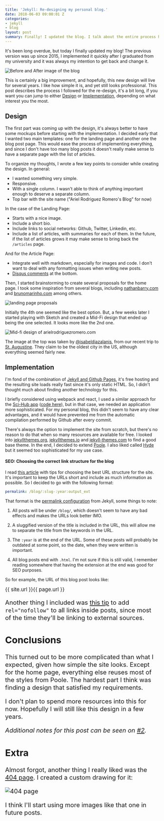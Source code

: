 ```yaml
---
title: 'Jekyll: Re-designing my personal blog.'
date: 2018-06-03 09:00:01 Z
categories:
- jekyll
- blog
layout: post
summary: Finally! I updated the blog. I talk about the entire process here.
---
```


It's been long overdue, but today I finally updated my blog! The previous version was up since 2015, I implemented it quickly after I graduated from my university and it was always my intention to get back and change it.

![Before and After image of the blog](https://user-images.githubusercontent.com/1882507/40889416-26671f78-6734-11e8-8303-3882e9a08120.png)

This is certainly a big improvement, and hopefully, this new design will live for several years. I like how simple it is, and yet still looks professional. This post describes the process I followed for the re-design, it's a bit long, if you want you can jump to either [Design](#design) or [Implementation](#implementation), depending on what interest you the most.

## Design

The first part was coming up with the design, it's always better to have some mockups before starting with the implementation. I decided early that I wanted two main templates: one for the landing page and another one the blog post page. This would ease the process of implementing everything, and since I don't have too many blog posts it doesn't really make sense to have a separate page with the list of articles.

To organize my thoughts, I wrote a few key points to consider while creating the design. In general:

- I wanted something very simple.
- Responsive.
- With a single column. I wasn't able to think of anything important enough to deserve a separate column.
- Top bar with the site name ("Ariel Rodriguez Romero's Blog" for now)

In the case of the Landing Page:

- Starts with a nice image.
- Include a short bio.
- Include links to social networks: Github, Twitter, Linkedin, etc.
- Include a list of articles, with summaries for each of them. In the future, if the list of articles grows it may make sense to bring back the `/articles` page.

And for the Article Page:

- Integrate well with markdown, especially for images and code. I don't want to deal with any formatting issues when writing new posts.
- [Disqus comments](https://disqus.com/home/forum/arielrodriguezromero/) at the bottom.

Then, I started brainstorming to create several proposals for the home page. I took some inspiration from several blogs, including [nathanbarry.com](http://nathanbarry.com/) and [brunomarinho.com](http://brunomarinho.com/) among others.

![landing page proposals](https://user-images.githubusercontent.com/1882507/36406297-d363e200-15c3-11e8-8ee0-ecbcfa886569.png)

Initially the 4th one seemed like the best option. But, a few weeks later I started playing with Sketch and created a Mid-Fi design that ended up being the one selected. It looks more like the 2nd one.

<img src="https://user-images.githubusercontent.com/1882507/40617879-aee70902-625d-11e8-80eb-7b06a84c780e.png" alt="Mid-fi design of arielrodriguezromero.com" style="max-height: 650px; margin-left: auto; margin-right: auto">

The image at the top was taken by [@isabeldiazalanis](https://www.instagram.com/isabeldiazalanis/), from our recent trip to [St. Augustine](https://en.wikipedia.org/wiki/St._Augustine,_Florida). They claim to be the oldest city in the US, although everything seemed fairly new.

## Implementation

I'm fond of the combination of [Jekyll and Github Pages](https://pages.github.com/), it's free hosting and the resulting site loads really fast since it's only static HTML. So, I didn't thought much about finding another technology for this.

I briefly considered using webpack and react, I used a similar approach for the [Sci-Hub app](https://greenelab.github.io/scihub/#/) ([code here](https://github.com/greenelab/scihub/tree/master/webapp)), but in that case, we needed an application more sophisticated. For my personal blog, this didn't seem to have any clear advantages, and it would have prevented me from the automatic compilation performed by Github after every commit.

There's always the option to implement the site from scratch, but there's no reason to do that when so many resources are available for free. I looked into [jekyllthemes.org](http://jekyllthemes.org/), [jekyllthemes.io](https://jekyllthemes.io/) and [jekyll-themes.com](https://jekyll-themes.com) to find a good base theme. In the end, I decided to extend [Poole](http://getpoole.com/). I also liked called [Hyde](http://hyde.getpoole.com/) but it seemed too sophisticated for my use case.


#### SEO: Choosing the correct link structure for the blog

I read [this article](https://moz.com/blog/15-seo-best-practices-for-structuring-urls) with tips for choosing the best URL structure for the site. It's important to keep the URLs short and include as much information as possible. So I decided to go with the following format:

```yaml
permalink: /blog/:slug-:year:output_ext
```

That format is the [permalink configuration](https://jekyllrb.com/docs/permalinks/) from Jekyll, some things to note:

1. All posts will be under `/blog/`, which doesn't seem to have any bad effects and makes the URLs look better IMO.

2. A sluggified version of the title is included in the URL, this will allow me to separate the title from the keywords in the URL.

3. The `:year` is at the end of the URL. Some of these posts will probably be outdated at some point, so the date, when they were written is important.

4. All blog posts end with `.html`. I'm not sure if this is still valid, I remember reading somewhere that having the extension at the end was good for SEO purposes.

So for example, the URL of this blog post looks like:

<big>{{ site.url }}{{ page.url }}<big>

Another thing I included was [this tip](https://jamiegoodwin.uk/seo-friendly-nofollow-links-jekyll-github-pages/) to add `rel="nofollow"` to all links inside posts, since most of the time they'll be linking to external sources.


## Conclusions

This turned out to be more complicated than what I expected, given how simple the site looks. Except for the home page, everything else reuses most of the styles from Poole. The hardest part I think was finding a design that satisfied my requirements.

I don't plan to spend more resources into this for now. Hopefully I will still like this design in a few years.


*Additional notes for this post can be seen on [#2](https://github.com/arielsvn/arielsvn.github.io/issues/2).*


## Extra

Almost forgot, another thing I really liked was the [404 page]({{site.url}}/404). I created a custom drawing for it:

<img src="https://user-images.githubusercontent.com/1882507/40891169-118902f4-674f-11e8-92b0-8abb253a3b36.png" alt="404 page" style="max-height: 400px; margin-left: auto; margin-right: auto">

I think I'll start using more images like that one in future posts.



